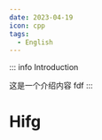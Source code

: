 ```yaml
---
date: 2023-04-19
icon: cpp
tags:
  - English
---
```


:::    info    Introduction

这是一个介绍内容
fdf
:::

# Hifg